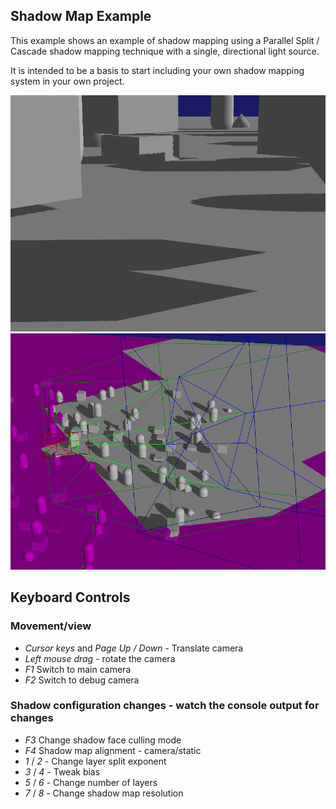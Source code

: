 Shadow Map Example
------------------

This example shows an example of shadow mapping using a Parallel Split /
Cascade shadow mapping technique with a single, directional light source.

It is intended to be a basis to start including your own shadow mapping system
in your own project.

![Shadows](shadows1.png)
![Shadow Debug Camera](shadows2.png)

Keyboard Controls
-----------------

### Movement/view

* *Cursor keys* and *Page Up / Down* - Translate camera
* *Left mouse drag* - rotate the camera
* *F1* Switch to main camera
* *F2* Switch to debug camera

### Shadow configuration changes - watch the console output for changes

* *F3* Change shadow face culling mode
* *F4* Shadow map alignment - camera/static
* *1* / *2* - Change layer split exponent 
* *3* / *4* - Tweak bias
* *5* / *6* - Change number of layers
* *7* / *8* - Change shadow map resolution

